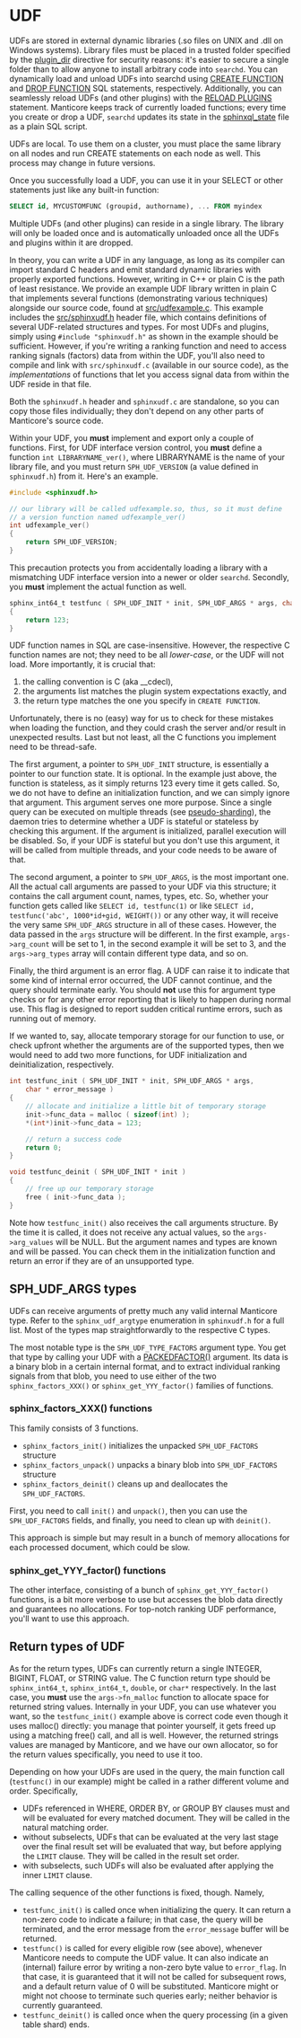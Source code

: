 # UDF

UDFs are stored in external dynamic libraries (.so files on UNIX and .dll on Windows systems). Library files must be placed in a trusted folder specified by the [plugin_dir](../../Server_settings/Common.md#plugin_dir) directive for security reasons: it's easier to secure a single folder than to allow anyone to install arbitrary code into `searchd`. You can dynamically load and unload UDFs into searchd using [CREATE FUNCTION](../../Extensions/UDFs_and_Plugins/UDF/Creating_a_function.md) and [DROP FUNCTION](../../Extensions/UDFs_and_Plugins/UDF/Deleting_a_function.md) SQL statements, respectively. Additionally, you can seamlessly reload UDFs (and other plugins) with the [RELOAD PLUGINS](../../Extensions/UDFs_and_Plugins/Plugins/Reloading_plugins.md) statement. Manticore keeps track of currently loaded functions; every time you create or drop a UDF, `searchd` updates its state in the [sphinxql_state](../../Server_settings/Searchd.md#sphinxql_state) file as a plain SQL script.

UDFs are local. To use them on a cluster, you must place the same library on all nodes and run CREATE statements on each node as well. This process may change in future versions.

Once you successfully load a UDF, you can use it in your SELECT or other statements just like any built-in function:

```sql
SELECT id, MYCUSTOMFUNC (groupid, authorname), ... FROM myindex
```

Multiple UDFs (and other plugins) can reside in a single library. The library will only be loaded once and is automatically unloaded once all the UDFs and plugins within it are dropped.

In theory, you can write a UDF in any language, as long as its compiler can import standard C headers and emit standard dynamic libraries with properly exported functions. However, writing in C++ or plain C is the path of least resistance. We provide an example UDF library written in plain C that implements several functions (demonstrating various techniques) alongside our source code, found at [src/udfexample.c](https://github.com/manticoresoftware/manticore/blob/master/src/udfexample.c). This example includes the [src/sphinxudf.h](https://github.com/manticoresoftware/manticore/blob/master/src/sphinxudf.h) header file, which contains definitions of several UDF-related structures and types. For most UDFs and plugins, simply using `#include "sphinxudf.h"` as shown in the example should be sufficient. However, if you're writing a ranking function and need to access ranking signals (factors) data from within the UDF, you'll also need to compile and link with `src/sphinxudf.c` (available in our source code), as the *implementations* of functions that let you access signal data from within the UDF reside in that file.

Both the `sphinxudf.h` header and `sphinxudf.c` are standalone, so you can copy those files individually; they don't depend on any other parts of Manticore's source code.

Within your UDF, you **must** implement and export only a couple of functions. First, for UDF interface version control, you **must** define a function `int LIBRARYNAME_ver()`, where LIBRARYNAME is the name of your library file, and you must return `SPH_UDF_VERSION` (a value defined in `sphinxudf.h`) from it. Here's an example.

```c
#include <sphinxudf.h>

// our library will be called udfexample.so, thus, so it must define
// a version function named udfexample_ver()
int udfexample_ver()
{
    return SPH_UDF_VERSION;
}
```

This precaution protects you from accidentally loading a library with a mismatching UDF interface version into a newer or older `searchd`. Secondly, you **must** implement the actual function as well.

```c
sphinx_int64_t testfunc ( SPH_UDF_INIT * init, SPH_UDF_ARGS * args, char * error_flag )
{
    return 123;
}
```

UDF function names in SQL are case-insensitive. However, the respective C function names are not; they need to be all *lower-case*, or the UDF will not load. More importantly, it is crucial that:

1. the calling convention is C (aka __cdecl),
2. the arguments list matches the plugin system expectations exactly, and
3. the return type matches the one you specify in `CREATE FUNCTION`.

Unfortunately, there is no (easy) way for us to check for these mistakes when loading the function, and they could crash the server and/or result in unexpected results. Last but not least, all the C functions you implement need to be thread-safe.

The first argument, a pointer to `SPH_UDF_INIT` structure, is essentially a pointer to our function state. It is optional. In the example just above, the function is stateless, as it simply returns 123 every time it gets called. So, we do not have to define an initialization function, and we can simply ignore that argument.
This argument serves one more purpose. Since a single query can be executed on multiple threads (see [pseudo-sharding](../../Server_settings/Searchd.md#pseudo_sharding)), the daemon tries to determine whether a UDF is stateful or stateless by checking this argument. If the argument is initialized, parallel execution will be disabled. So, if your UDF is stateful but you don't use this argument, it will be called from multiple threads, and your code needs to be aware of that.

The second argument, a pointer to `SPH_UDF_ARGS`, is the most important one. All the actual call arguments are passed to your UDF via this structure; it contains the call argument count, names, types, etc. So, whether your function gets called like `SELECT id, testfunc(1)` or like `SELECT id, testfunc('abc', 1000*id+gid, WEIGHT())` or any other way, it will receive the very same `SPH_UDF_ARGS` structure in all of these cases. However, the data passed in the `args` structure will be different. In the first example, `args->arg_count` will be set to 1, in the second example it will be set to 3, and the `args->arg_types` array will contain different type data, and so on.

Finally, the third argument is an error flag. A UDF can raise it to indicate that some kind of internal error occurred, the UDF cannot continue, and the query should terminate early. You should **not** use this for argument type checks or for any other error reporting that is likely to happen during normal use. This flag is designed to report sudden critical runtime errors, such as running out of memory.

If we wanted to, say, allocate temporary storage for our function to use, or check upfront whether the arguments are of the supported types, then we would need to add two more functions, for UDF initialization and deinitialization, respectively.

```c
int testfunc_init ( SPH_UDF_INIT * init, SPH_UDF_ARGS * args,
    char * error_message )
{
    // allocate and initialize a little bit of temporary storage
    init->func_data = malloc ( sizeof(int) );
    *(int*)init->func_data = 123;

    // return a success code
    return 0;
}

void testfunc_deinit ( SPH_UDF_INIT * init )
{
    // free up our temporary storage
    free ( init->func_data );
}
```

Note how `testfunc_init()` also receives the call arguments structure. By the time it is called, it does not receive any actual values, so the `args->arg_values` will be NULL. But the argument names and types are known and will be passed. You can check them in the initialization function and return an error if they are of an unsupported type.


## SPH_UDF_ARGS types

UDFs can receive arguments of pretty much any valid internal Manticore type. Refer to the `sphinx_udf_argtype` enumeration in `sphinxudf.h` for a full list. Most of the types map straightforwardly to the respective C types.

The most notable type is the `SPH_UDF_TYPE_FACTORS` argument type. You get that type by calling your UDF with a [PACKEDFACTOR()](../../Functions/Searching_and_ranking_functions#PACKEDFACTORS()) argument. Its data is a binary blob in a certain internal format, and to extract individual ranking signals from that blob, you need to use either of the two `sphinx_factors_XXX()` or `sphinx_get_YYY_factor()` families of functions.

### sphinx_factors_XXX() functions

This family consists of 3 functions.

* `sphinx_factors_init()` initializes the unpacked `SPH_UDF_FACTORS` structure
* `sphinx_factors_unpack()` unpacks a binary blob into `SPH_UDF_FACTORS` structure
* `sphinx_factors_deinit()` cleans up and deallocates the `SPH_UDF_FACTORS`.

First, you need to call `init()` and `unpack()`, then you can use the `SPH_UDF_FACTORS` fields, and finally, you need to clean up with `deinit()`.

This approach is simple but may result in a bunch of memory allocations for each processed document, which could be slow.

### sphinx_get_YYY_factor() functions

The other interface, consisting of a bunch of `sphinx_get_YYY_factor()` functions, is a bit more verbose to use but accesses the blob data directly and guarantees no allocations. For top-notch ranking UDF performance, you'll want to use this approach.

## Return types of UDF

As for the return types, UDFs can currently return a single INTEGER, BIGINT, FLOAT, or STRING value. The C function return type should be `sphinx_int64_t`, `sphinx_int64_t`, `double`, or `char*` respectively. In the last case, you **must** use the `args->fn_malloc` function to allocate space for returned string values. Internally in your UDF, you can use whatever you want, so the `testfunc_init()` example above is correct code even though it uses malloc() directly: you manage that pointer yourself, it gets freed up using a matching free() call, and all is well. However, the returned strings values are managed by Manticore, and we have our own allocator, so for the return values specifically, you need to use it too.

Depending on how your UDFs are used in the query, the main function call (`testfunc()` in our example) might be called in a rather different volume and order. Specifically,

* UDFs referenced in WHERE, ORDER BY, or GROUP BY clauses must and will be evaluated for every matched document. They will be called in the natural matching order.
* without subselects, UDFs that can be evaluated at the very last stage over the final result set will be evaluated that way, but before applying the `LIMIT` clause. They will be called in the result set order.
* with subselects, such UDFs will also be evaluated after applying the inner `LIMIT` clause.

The calling sequence of the other functions is fixed, though. Namely,

* `testfunc_init()` is called once when initializing the query. It can return a non-zero code to indicate a failure; in that case, the query will be terminated, and the error message from the `error_message` buffer will be returned.
* `testfunc()` is called for every eligible row (see above), whenever Manticore needs to compute the UDF value. It can also indicate an (internal) failure error by writing a non-zero byte value to `error_flag`. In that case, it is guaranteed that it will not be called for subsequent rows, and a default return value of 0 will be substituted. Manticore might or might not choose to terminate such queries early; neither behavior is currently guaranteed.
* `testfunc_deinit()` is called once when the query processing (in a given table shard) ends.

<!-- proofread -->

